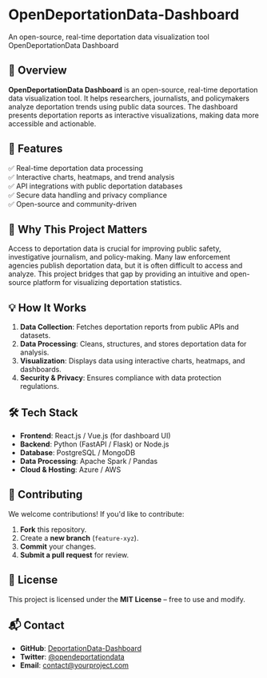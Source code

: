 # OpenDeportationData-Dashboard
An open-source, real-time deportation data visualization tool 
OpenDeportationData Dashboard  

## 🚀 Overview  
**OpenDeportationData Dashboard** is an open-source, real-time deportation data visualization tool. It helps researchers, journalists, and policymakers analyze deportation trends using public data sources. The dashboard presents deportation reports as interactive visualizations, making data more accessible and actionable.  

## 🎯 Features  
✅ Real-time deportation data processing  
✅ Interactive charts, heatmaps, and trend analysis  
✅ API integrations with public deportation databases  
✅ Secure data handling and privacy compliance  
✅ Open-source and community-driven  

## 📌 Why This Project Matters  
Access to deportation data is crucial for improving public safety, investigative journalism, and policy-making. Many law enforcement agencies publish deportation data, but it is often difficult to access and analyze. This project bridges that gap by providing an intuitive and open-source platform for visualizing deportation statistics.  

## 💡 How It Works  
1. **Data Collection**: Fetches deportation reports from public APIs and datasets.  
2. **Data Processing**: Cleans, structures, and stores deportation data for analysis.  
3. **Visualization**: Displays data using interactive charts, heatmaps, and dashboards.  
4. **Security & Privacy**: Ensures compliance with data protection regulations.  

## 🛠️ Tech Stack  
- **Frontend**: React.js / Vue.js (for dashboard UI)  
- **Backend**: Python (FastAPI / Flask) or Node.js  
- **Database**: PostgreSQL / MongoDB  
- **Data Processing**: Apache Spark / Pandas  
- **Cloud & Hosting**: Azure / AWS  

## 🤝 Contributing  
We welcome contributions! If you'd like to contribute:  
1. **Fork** this repository.  
2. Create a **new branch** (`feature-xyz`).  
3. **Commit** your changes.  
4. **Submit a pull request** for review.  

## 📜 License  
This project is licensed under the **MIT License** – free to use and modify.  

## 📬 Contact  
- **GitHub**: [DeportationData-Dashboard](https://github.com/VJoycelyn/OpenDeportationData-Dashboard)
- **Twitter**: [@opendeportationdata](https://twitter.com/opendeportationdata)  
- **Email**: contact@yourproject.com  
